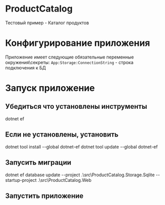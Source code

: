 # ProductCatalog
Тестовый пример - Каталог продуктов

# Конфигурирование приложения
Приложение имеет следующие обязательные переменные окружения\секреты:
`App:Storage:ConnectionString` - строка подключения к БД

# Запуск приложение
## Убедиться что установлены инструменты
dotnet ef

## Если не установлены, установить
dotnet tool install --global dotnet-ef
dotnet tool update --global dotnet-ef

## Запусить миграции
dotnet ef database update --project .\src\ProductCatalog.Storage.Sqlite --startup-project .\src\ProductCatalog.Web

## Запустить приложение
